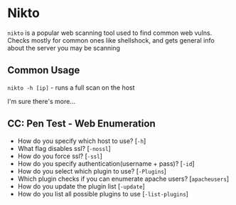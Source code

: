 # Nikto

`nikto` is a popular web scanning tool used to find common web vulns. Checks mostly for common ones like shellshock, and gets general info about the server you may be scanning

## Common Usage

`nikto -h [ip]` - runs a full scan on the host

I'm sure there's more...

## CC: Pen Test - Web Enumeration

- How do you specify which host to use? [`-h`]
- What flag disables ssl? [`-nossl`]
- How do you force ssl? [`-ssl`]
- How do you specify authentication(username + pass)? [`-id`]
- How do you select which plugin to use? [`-Plugins`]
- Which plugin checks if you can enumerate apache users? [`apacheusers`]
- How do you update the plugin list [`-update`]
- How do you list all possible plugins to use [`-list-plugins`]

